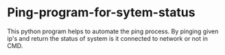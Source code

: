# Ping-program-for-sytem-status
This python program helps to automate the ping process. By pinging given ip's and return the status of system is it connected to network or not in CMD.
